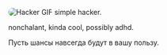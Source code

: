 <p align="left"> <img src="https://i.giphy.com/media/v1.Y2lkPTc5MGI3NjExem4xeDJqNTZ5OXdhdGU4N21wNzE3aGh4dXVqa2xuMGdscWQyaXBoMyZlcD12MV9pbnRlcm5hbF9naWZfYnlfaWQmY3Q9Zw/lzxdS10O9zbXFh2sNi/giphy.gif" alt="Hacker GIF" style="border-radius:12px;">  simple hacker. </p> nonchalant, kinda cool, possibly adhd.
</p>   Пусть шансы навсегда будут в вашу пользу. 
